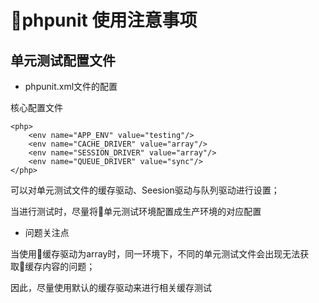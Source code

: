 # phpunit 使用注意事项

## 单元测试配置文件

- phpunit.xml文件的配置

核心配置文件

```[php]
<php>
    <env name="APP_ENV" value="testing"/>
    <env name="CACHE_DRIVER" value="array"/>
    <env name="SESSION_DRIVER" value="array"/>
    <env name="QUEUE_DRIVER" value="sync"/>
</php>
```

可以对单元测试文件的缓存驱动、Seesion驱动与队列驱动进行设置；

当进行测试时，尽量将单元测试环境配置成生产环境的对应配置

- 问题关注点

当使用缓存驱动为array时，同一环境下，不同的单元测试文件会出现无法获取缓存内容的问题；

因此，尽量使用默认的缓存驱动来进行相关缓存测试